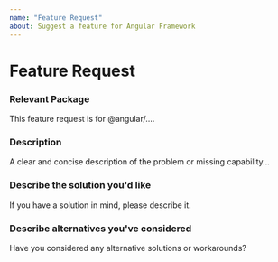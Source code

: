 ```yaml
---
name: "Feature Request"
about: Suggest a feature for Angular Framework
---
```

<!--

Oh hi there!

To expedite issue processing please search open and closed issues before submitting a new one.
Existing issues often contain information about workarounds, resolution, or progress updates.

-->


# Feature Request

### Relevant Package
<!-- Can you pin-point one or more @angular/* packages the are relevant for this feature request? -->
<!-- edit: --> This feature request is for @angular/....


### Description
<!-- edit: --> A clear and concise description of the problem or missing capability...


### Describe the solution you'd like
<!-- edit: --> If you have a solution in mind, please describe it.


### Describe alternatives you've considered
<!-- edit: --> Have you considered any alternative solutions or workarounds?

